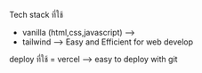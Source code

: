 Tech stack ที่ใช้
- vanilla (html,css,javascript) -->
- tailwind --> Easy and Efficient for web develop

deploy ที่ใช้ = vercel --> easy to deploy with git